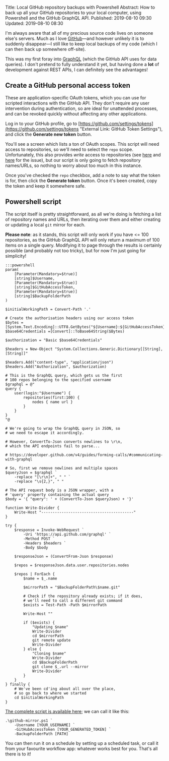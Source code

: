 Title: Local GitHub repository backups with Powershell
Abstract: How to back up all your GitHub repositories to your local computer, using Powershell and the GitHub GraphQL API.
Published: 2019-08-10 09:30
Updated: 2019-08-10 08:30

I'm always aware that all of my precious source code lives on someone else's servers. Much as I love [GitHub](https://github.com "External Link: GitHub")—and however unlikely it is to suddenly disappear—I still like to keep local backups of my code (which I can then back up somewhere off-site).

This was my first foray into [GraphQL](https://graphql.org/ "External Link: graphql.org") (which the GitHub API uses for data queries). I don't pretend to fully understand it yet, but having done a **lot** of development against REST APIs, I can definitely see the advantages!

## Create a GitHub personal access token

These are application-specific OAuth tokens, which you can use for scripted interactions with the GitHub API. They don't require any user intervention during authentication, so are ideal for unattended processes, and can be revoked quickly without affecting any other applications.

Log in to your GitHub profile, go to [https://github.com/settings/tokens](https://github.com/settings/tokens "External Link: GitHub Token Settings"), and click the **Generate new token** button.

You'll see a screen which lists a ton of OAuth scopes. This script will need access to  repositories, so we'll need to select the `repo` scope. Unfortunately, this also provides *write* access to repositories (see [here](https://github.com/jollygoodcode/jollygoodcode.github.io/issues/6 "External Link: Read-Only OAuth Scope on GitHub, Please? (GitHub)") and [here](https://github.com/dear-github/dear-github/issues/113 "External Link: GitHub's Permission System is Flawed (GitHub)") for the issue), but our script is only going to fetch repository names/URLs, so nothing to worry about too much in this instance.

Once you've checked the `repo` checkbox, add a note to say what the token is for, then click the **Generate token** button. Once it's been created, copy the token and keep it somewhere safe.

## Powershell script

The script itself is pretty straightforward, as all we're doing is fetching a list of repository names and URLs, then iterating over them and either creating or updating a local `git` mirror for each.

**Please note**: as it stands, this script will only work if you have <= 100 repositories, as the GitHub GraphQL API will only return a maximum of 100 items on a single query. Modifying it to page through the results is certainly possible (and probably not too tricky), but for now I'm just going for simplicity!

    :::powershell
    param(
        [Parameter(Mandatory=$true)]
        [string]$Username,
        [Parameter(Mandatory=$true)]
        [string]$GitHubAccessToken,
        [Parameter(Mandatory=$true)]
        [string]$BackupFolderPath
    )

    $initialWorkingPath = Convert-Path '.'

    # Create the authorisation headers using our access token
    $bytes = [System.Text.Encoding]::UTF8.GetBytes("${Username}:${GitHubAccessToken}")
    $base64Credentials =[Convert]::ToBase64String($Bytes)

    $authorization = "Basic $base64Credentials"

    $headers = New-Object "System.Collections.Generic.Dictionary[[String],[String]]"

    $headers.Add("content-type", "application/json")
    $headers.Add("Authorization", $authorization)

    # This is the GraphQL query, which gets us the first
    # 100 repos belonging to the specified username
    $graphql = @"
    query { 
        user(login:"$Username") { 
            repositories(first:100) { 
                nodes { name url } 
            } 
        } 
    }
    "@

    # We're going to wrap the GraphQL query in JSON, so 
    # we need to escape it accordingly. 

    # However, ConvertTo-Json converts newlines to \r\n, 
    # which the API endpoints fail to parse... 

    # https://developer.github.com/v4/guides/forming-calls/#communicating-with-graphql

    # So, first we remove newlines and multiple spaces
    $queryJson = $graphql `
        -replace "[\r\n]+", " " `
        -replace "\s{2,}", " "

    # The API request body is a JSON wrapper, with a
    # 'query' property containing the actual query
    $body = '{ "query": ' + (ConvertTo-Json $queryJson) + '}'

    function Write-Divider {
        Write-Host "-----------------------------------------"
    }     

    try {
        $response = Invoke-WebRequest `
            -Uri 'https://api.github.com/graphql' `
            -Method POST `
            -Headers $headers `
            -Body $body

        $responseJson = (ConvertFrom-Json $response)

        $repos = $responseJson.data.user.repositories.nodes

        $repos | ForEach {
            $name = $_.name

            $mirrorPath = "$BackupFolderPath\$name.git"

            # Check if the repository already exists; if it does, 
            # we'll need to call a different git command
            $exists = Test-Path -Path $mirrorPath

            Write-Host ""

            if ($exists) {
                "Updating $name"
                Write-Divider
                cd $mirrorPath
                git remote update
                Write-Divider
            } else {
                "Cloning $name"
                Write-Divider
                cd $BackupFolderPath
                git clone $_.url --mirror
                Write-Divider
            }
        }
    } finally {
        # We've been cd'ing about all over the place, 
        # so go back to where we started
        cd $initialWorkingPath
    }

[The complete script is available here](https://gist.github.com/markashleybell/75c76bddc973d39283d6a23331987d9e "External Link: GitHub Repository Backup Gist"); we can call it like this:

    .\github-mirror.ps1 `
        -Username [YOUR_USERNAME] `
        -GitHubAccessToken [YOUR_GENERATED_TOKEN] `
        -BackupFolderPath [PATH]

You can then run it on a schedule by setting up a scheduled task, or call it from your favourite workflow app: whatever works best for you. That's all there is to it!